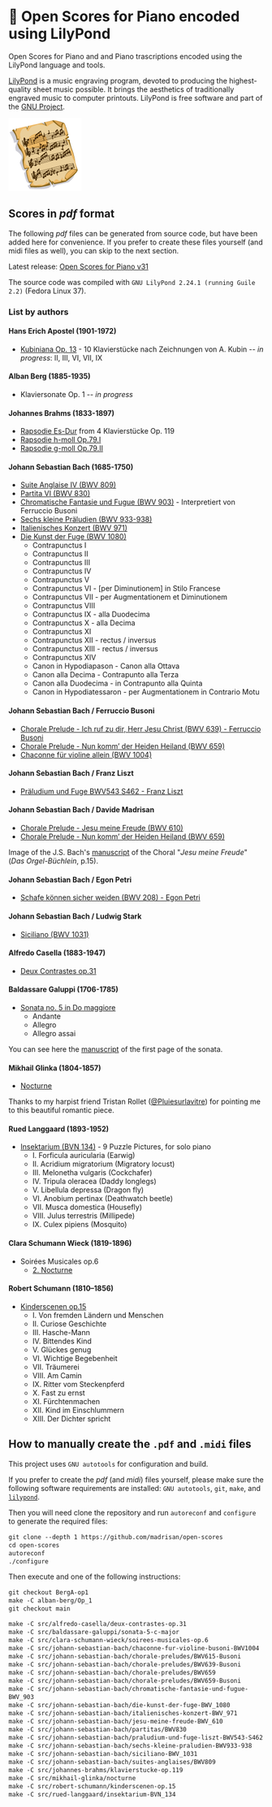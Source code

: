 # :musical_score: Open Scores for Piano encoded using LilyPond

Open Scores for Piano and and Piano trascriptions encoded using the LilyPond language and tools.

[LilyPond](https://lilypond.org/) is a music engraving program, devoted to producing the highest-quality sheet music possible.
It brings the aesthetics of traditionally engraved music to computer printouts.
LilyPond is free software and part of the [GNU Project](https://gnu.org/).

![Open Musical Scores Logo](images/SheetMusic-icon.png)

## Scores in *pdf* format

The following *pdf* files can be generated from source code, but have been added here for convenience.
If you prefer to create these files yourself (and midi files as well), you can skip to the next section.

Latest release: [Open Scores for Piano v31](https://github.com/madrisan/open-scores/releases)

The source code was compiled with `GNU LilyPond 2.24.1 (running Guile 2.2)` (Fedora Linux 37).

### List by authors

#### Hans Erich Apostel (1901-1972)

 * [Kubiniana Op. 13](https://github.com/madrisan/open-scores/releases/download/v31/Hans-Erich-Apostel-Kubiniana-op.13.pdf) - 10 Klavierstücke nach Zeichnungen von A. Kubin -- *in progress*: II, III, VI, VII, IX

#### Alban Berg (1885-1935)

 * Klaviersonate Op. 1 -- *in progress*

#### Johannes Brahms (1833-1897)

 * [Rapsodie Es-Dur](https://github.com/madrisan/open-scores/releases/download/v31/Johannes-Brahms-Klavierstucke-op.119.pdf) from 4 Klavierstücke Op. 119
 * [Rapsodie h-moll Op.79.I](https://github.com/madrisan/open-scores/releases/download/v31/Johannes-Brahms-Rhapsodie-op.op.79-nr.1.pdf)
 * [Rapsodie g-moll Op.79.II](https://github.com/madrisan/open-scores/releases/download/v31/Johannes-Brahms-Rhapsodie-op.op.79-nr.2.pdf)

#### Johann Sebastian Bach (1685-1750)

 * [Suite Anglaise IV (BWV 809)](https://github.com/madrisan/open-scores/releases/download/v31/JS-Bach-BWV809-Suite-Anglaise-4.pdf)
 * [Partita VI (BWV 830)](https://github.com/madrisan/open-scores/releases/download/v31/JS-Bach-BWV830-Partita-6.pdf)
 * [Chromatische Fantasie und Fugue (BWV 903)](https://github.com/madrisan/open-scores/releases/download/v31/JS-Bach-BWV903-Chromatische-Fantasie-und-Fugue.pdf) - Interpretiert von Ferruccio Busoni
 * [Sechs kleine Präludien (BWV 933-938)](https://github.com/madrisan/open-scores/releases/download/v31/JS-Bach-BWV933-938-Sechs-kleine-Praludien.pdf)
 * [Italienisches Konzert (BWV 971)](https://github.com/madrisan/open-scores/releases/download/v31/JS-Bach-BWV971-Italienisches-Konzert.pdf)
 * [Die Kunst der Fuge (BWV 1080)](https://github.com/madrisan/open-scores/releases/download/v31/JS-Bach-BWV1080-Die-Kunst-der-Fuge.pdf)
   * Contrapunctus I
   * Contrapunctus II
   * Contrapunctus III
   * Contrapunctus IV
   * Contrapunctus V
   * Contrapunctus VI - [per Diminutionem] in Stilo Francese
   * Contrapunctus VII - per Augmentationem et Diminutionem
   * Contrapunctus VIII
   * Contrapunctus IX - alla Duodecima
   * Contrapunctus X - alla Decima
   * Contrapunctus XI
   * Contrapunctus XII - rectus / inversus
   * Contrapunctus XIII - rectus / inversus
   * Contrapunctus XIV
   * Canon in Hypodiapason - Canon alla Ottava
   * Canon alla Decima - Contrapunto alla Terza
   * Canon alla Duodecima - in Contrapunto alla Quinta
   * Canon in Hypodiatessaron - per Augmentationem in Contrario Motu

#### Johann Sebastian Bach / Ferruccio Busoni

 * [Chorale Prelude - Ich ruf zu dir, Herr Jesu Christ (BWV 639) - Ferruccio Busoni](https://github.com/madrisan/open-scores/releases/download/v31/Bach-Busoni-Chorale-Prelude-BWV639.pdf)
 * [Chorale Prelude - Nun komm’ der Heiden Heiland (BWV 659)](https://github.com/madrisan/open-scores/releases/download/v31/Bach-Busoni-Chorale-Prelude-BWV659.pdf)
 * [Chaconne für violine allein (BWV 1004)](https://github.com/madrisan/open-scores/releases/download/v31/Bach-Busoni-Chaconne-fur-violine-allein-BWV1004.pdf)

#### Johann Sebastian Bach / Franz Liszt

 * [Präludium und Fuge BWV543 S462 - Franz Liszt](https://github.com/madrisan/open-scores/releases/download/v31/Bach-Liszt-Praludium-und-Fuge-BWV543-S462.pdf)

#### Johann Sebastian Bach / Davide Madrisan

 * [Chorale Prelude - Jesu meine Freude (BWV 610)](https://github.com/madrisan/open-scores/releases/download/v31/JS-Bach-BWV610-Jesu-meine-Freude.pdf)
 * [Chorale Prelude - Nun komm’ der Heiden Heiland (BWV 659)](https://github.com/madrisan/open-scores/releases/download/v31/JS-Bach-BWV659-Chorale-Prelude.pdf)

Image of the J.S. Bach's [manuscript](images/js-bach-jesu-meine-freude-manuscript.png) of the Choral "*Jesu meine Freude*" (*Das Orgel-Büchlein*, p.15).

#### Johann Sebastian Bach / Egon Petri

 * [Schafe können sicher weiden (BWV 208) - Egon Petri](https://github.com/madrisan/open-scores/releases/download/v31/Bach-Petri-Schafe-konnen-sicher-weiden-BWV208.pdf)

#### Johann Sebastian Bach / Ludwig Stark

 * [Siciliano (BWV 1031)](https://github.com/madrisan/open-scores/releases/download/v31/Bach-Stark-Siciliano-BWV1031.pdf)

#### Alfredo Casella (1883-1947)

 * [Deux Contrastes op.31](https://github.com/madrisan/open-scores/releases/download/v31/Alfredo-Casella-Deux-Contrastes-op.31.pdf)

#### Baldassare Galuppi (1706-1785)

 * [Sonata no. 5 in Do maggiore](https://github.com/madrisan/open-scores/releases/download/v31/Baldassare-Galuppi-Sonata-5.pdf)
   * Andante
   * Allegro
   * Allegro assai

You can see here the [manuscript](images/baldassare-galuppi-sonata-5-manuscript-1st-page.png) of the first page of the sonata.

#### Mikhail Glinka (1804-1857)

 * [Nocturne](https://github.com/madrisan/open-scores/releases/download/v31/Mikhail-Glinka-Nocturne.pdf)

Thanks to my harpist friend Tristan Rollet ([@Pluiesurlavitre](https://github.com/Pluiesurlavitre)) for pointing me to this beautiful romantic piece.

#### Rued Langgaard (1893-1952)

 * [Insektarium (BVN 134)](https://github.com/madrisan/open-scores/releases/download/v31/Rued-Langgaard-Insektarium-BVN-134.pdf) - 9 Puzzle Pictures, for solo piano
   * I. Forficula auricularia (Earwig)
   * II. Acridium migratorium (Migratory locust)
   * III. Melonetha vulgaris (Cockchafer)
   * IV. Tripula oleracea (Daddy longlegs)
   * V. Libellula depressa (Dragon fly)
   * VI. Anobium pertinax (Deathwatch beetle)
   * VII. Musca domestica (Housefly)
   * VIII. Julus terrestris (Millipede)
   * IX. Culex pipiens (Mosquito)

#### Clara Schumann Wieck (1819-1896)

 * Soirées Musicales op.6
   * [2. Nocturne](https://github.com/madrisan/open-scores/releases/download/v31/Clara-Schumann-Wieck-Soirees-Musicales-op.6.pdf)

#### Robert Schumann (1810–1856)

 * [Kinderscenen op.15](https://github.com/madrisan/open-scores/releases/download/v31/Robert-Schumann-Kinderscenen-op.15.pdf)
   * I. Von fremden Ländern und Menschen
   * II. Curiose Geschichte
   * III. Hasche-Mann
   * IV. Bittendes Kind
   * V. Glückes genug
   * VI. Wichtige Begebenheit
   * VII. Träumerei
   * VIII. Am Camin
   * IX. Ritter vom Steckenpferd
   * X. Fast zu ernst
   * XI. Fürchtenmachen
   * XII. Kind im Einschlummern
   * XIII. Der Dichter spricht

## How to manually create the `.pdf` and `.midi` files

This project uses `GNU autotools` for configuration and build.

If you prefer to create the *pdf* (and *midi*) files yourself, please make sure the following software requirements are installed: `GNU autotools`, `git`, `make`, and [`lilypond`](https://lilypond.org/).

Then you will need clone the repository and run `autoreconf` and `configure` to generate the required files:
```
git clone --depth 1 https://github.com/madrisan/open-scores
cd open-scores
autoreconf
./configure
```
Then execute and one of the following instructions:
```
git checkout BergA-op1
make -C alban-berg/Op_1
git checkout main
```
```
make -C src/alfredo-casella/deux-contrastes-op.31
make -C src/baldassare-galuppi/sonata-5-c-major
make -C src/clara-schumann-wieck/soirees-musicales-op.6
make -C src/johann-sebastian-bach/chaconne-fur-violine-busoni-BWV1004
make -C src/johann-sebastian-bach/chorale-preludes/BWV615-Busoni
make -C src/johann-sebastian-bach/chorale-preludes/BWV639-Busoni
make -C src/johann-sebastian-bach/chorale-preludes/BWV659
make -C src/johann-sebastian-bach/chorale-preludes/BWV659-Busoni
make -C src/johann-sebastian-bach/chromatische-fantasie-und-fugue-BWV_903
make -C src/johann-sebastian-bach/die-kunst-der-fuge-BWV_1080
make -C src/johann-sebastian-bach/italienisches-konzert-BWV_971
make -C src/johann-sebastian-bach/jesu-meine-freude-BWV_610
make -C src/johann-sebastian-bach/partitas/BWV830
make -C src/johann-sebastian-bach/praludium-und-fuge-liszt-BWV543-S462
make -C src/johann-sebastian-bach/sechs-kleine-praludien-BWV933-938
make -C src/johann-sebastian-bach/siciliano-BWV_1031
make -C src/johann-sebastian-bach/suites-anglaises/BWV809
make -C src/johannes-brahms/klavierstucke-op.119
make -C src/mikhail-glinka/nocturne
make -C src/robert-schumann/kinderscenen-op.15
make -C src/rued-langgaard/insektarium-BVN_134
```
